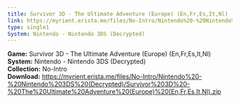```yaml
---
title: Survivor 3D - The Ultimate Adventure (Europe) (En,Fr,Es,It,Nl)
link: https://myrient.erista.me/files/No-Intro/Nintendo%20-%20Nintendo%203DS%20(Decrypted)/Survivor%203D%20-%20The%20Ultimate%20Adventure%20(Europe)%20(En,Fr,Es,It,Nl).zip
type: single1
System: Nintendo - Nintendo 3DS (Decrypted)
---
```

<b>Game:</b> Survivor 3D - The Ultimate Adventure (Europe) (En,Fr,Es,It,Nl)<br>
<b>System:</b> Nintendo - Nintendo 3DS (Decrypted)<br>
<b>Collection:</b> No-Intro<br>
<b>Download:</b> https://myrient.erista.me/files/No-Intro/Nintendo%20-%20Nintendo%203DS%20(Decrypted)/Survivor%203D%20-%20The%20Ultimate%20Adventure%20(Europe)%20(En,Fr,Es,It,Nl).zip